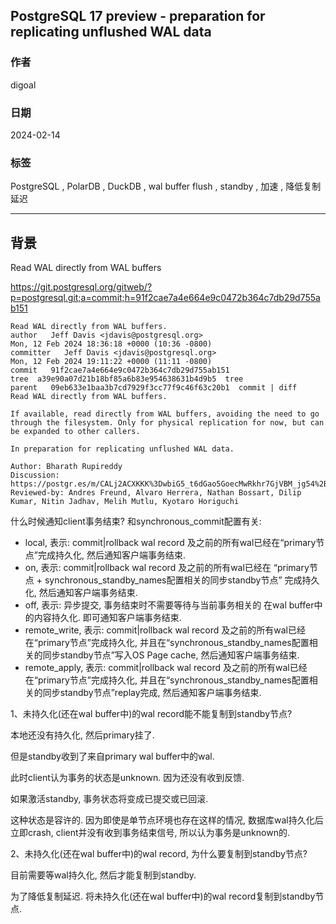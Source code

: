 ## PostgreSQL 17 preview - preparation for replicating unflushed WAL data     
                                                          
### 作者                                                          
digoal                                                          
                                                          
### 日期                                                          
2024-02-14                                                   
                                                          
### 标签                                                          
PostgreSQL , PolarDB , DuckDB , wal buffer flush , standby , 加速 , 降低复制延迟                   
                                                          
----                                                          
                                                          
## 背景    
Read WAL directly from WAL buffers  
  
https://git.postgresql.org/gitweb/?p=postgresql.git;a=commit;h=91f2cae7a4e664e9c0472b364c7db29d755ab151  
  
```  
Read WAL directly from WAL buffers.  
author   Jeff Davis <jdavis@postgresql.org>    
Mon, 12 Feb 2024 18:36:18 +0000 (10:36 -0800)  
committer   Jeff Davis <jdavis@postgresql.org>    
Mon, 12 Feb 2024 19:11:22 +0000 (11:11 -0800)  
commit   91f2cae7a4e664e9c0472b364c7db29d755ab151  
tree  a39e90a07d21b18bf85a6b83e954638631b4d9b5  tree  
parent   09eb633e1baa3b7cd7929f3cc77f9c46f63c20b1  commit | diff  
Read WAL directly from WAL buffers.  
  
If available, read directly from WAL buffers, avoiding the need to go  
through the filesystem. Only for physical replication for now, but can  
be expanded to other callers.  
  
In preparation for replicating unflushed WAL data.  
  
Author: Bharath Rupireddy  
Discussion: https://postgr.es/m/CALj2ACXKKK%3DwbiG5_t6dGao5GoecMwRkhr7GjVBM_jg54%2BNa%3DQ%40mail.gmail.com  
Reviewed-by: Andres Freund, Alvaro Herrera, Nathan Bossart, Dilip Kumar, Nitin Jadhav, Melih Mutlu, Kyotaro Horiguchi  
```  
  
  
什么时候通知client事务结束? 和synchronous_commit配置有关:    
- local, 表示: commit|rollback wal record 及之前的所有wal已经在“primary节点”完成持久化, 然后通知客户端事务结束.   
- on, 表示: commit|rollback wal record 及之前的所有wal已经在 “primary节点 + synchronous_standby_names配置相关的同步standby节点” 完成持久化, 然后通知客户端事务结束.   
- off, 表示: 异步提交, 事务结束时不需要等待与当前事务相关的 在wal buffer中的内容持久化. 即可通知客户端事务结束.   
- remote_write, 表示: commit|rollback wal record 及之前的所有wal已经在“primary节点”完成持久化, 并且在“synchronous_standby_names配置相关的同步standby节点”写入OS Page cache, 然后通知客户端事务结束.   
- remote_apply, 表示: commit|rollback wal record 及之前的所有wal已经在“primary节点”完成持久化, 并且在“synchronous_standby_names配置相关的同步standby节点”replay完成, 然后通知客户端事务结束.    
  
  
1、未持久化(还在wal buffer中)的wal record能不能复制到standby节点?    
  
本地还没有持久化, 然后primary挂了.   
  
但是standby收到了来自primary wal buffer中的wal.   
  
此时client认为事务的状态是unknown. 因为还没有收到反馈.  
  
如果激活standby, 事务状态将变成已提交或已回滚.   
  
这种状态是容许的. 因为即使是单节点环境也存在这样的情况, 数据库wal持久化后立即crash, client并没有收到事务结束信号, 所以认为事务是unknown的.    
  
2、未持久化(还在wal buffer中)的wal record, 为什么要复制到standby节点?    
  
目前需要等wal持久化, 然后才能复制到standby.    
  
为了降低复制延迟.  将未持久化(还在wal buffer中)的wal record复制到standby节点.    
  
  
